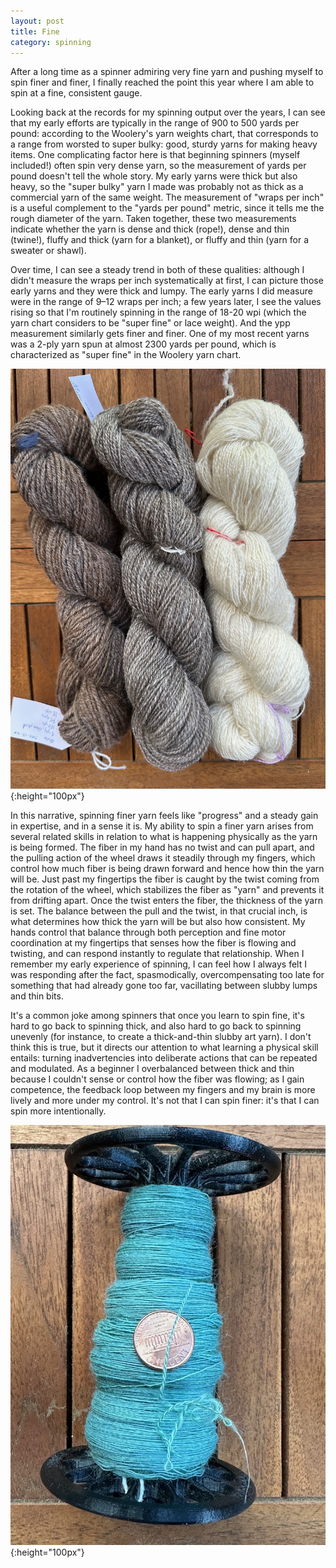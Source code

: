 ```yaml
---
layout: post
title: Fine
category: spinning
---
```

After a long time as a spinner admiring very fine yarn and pushing myself to spin finer and finer, I finally reached the point this year where I am able to spin at a fine, consistent gauge. 

Looking back at the records for my spinning output over the years, I can see that my early efforts are typically in the range of 900 to 500 yards per pound: according to the Woolery's yarn weights chart, that corresponds to a range from worsted to super bulky: good, sturdy yarns for making heavy items. One complicating factor here is that beginning spinners (myself included!) often spin very dense yarn, so the measurement of yards per pound doesn't tell the whole story. My early yarns were thick but also heavy, so the "super bulky" yarn I made was probably not as thick as a commercial yarn of the same weight. The measurement of "wraps per inch" is a useful complement to the "yards per pound" metric, since it tells me the rough diameter of the yarn. Taken together, these two measurements indicate whether the yarn is dense and thick (rope!), dense and thin (twine!), fluffy and thick (yarn for a blanket), or fluffy and thin (yarn for a sweater or shawl).

Over time, I can see a steady trend in both of these qualities: although I didn't measure the wraps per inch systematically at first, I can picture those early yarns and they were thick and lumpy. The early yarns I did measure were in the range of 9–12 wraps per inch; a few years later, I see the values rising so that I'm routinely spinning in the range of 18-20 wpi (which the yarn chart considers to be "super fine" or lace weight). And the ypp measurement similarly gets finer and finer. One of my most recent yarns was a 2-ply yarn spun at almost 2300 yards per pound, which is characterized as "super fine" in the Woolery yarn chart. 

![description](../images/spun_yarn_fine.jpeg){:height="100px"}


In this narrative, spinning finer yarn feels like "progress" and a steady gain in expertise, and in a sense it is. My ability to spin a finer yarn arises from several related skills in relation to what is happening physically as the yarn is being formed. The fiber in my hand has no twist and can pull apart, and the pulling action of the wheel draws it steadily through my fingers, which control how much fiber is being drawn forward and hence how thin the yarn will be. Just past my fingertips the fiber is caught by the twist coming from the rotation of the wheel, which stabilizes the fiber as "yarn" and prevents it from drifting apart. Once the twist enters the fiber, the thickness of the yarn is set. The balance between the pull and the twist, in that crucial inch, is what determines how thick the yarn will be but also how consistent. My hands control that balance through both perception and fine motor coordination at my fingertips that senses how the fiber is flowing and twisting, and can respond instantly to regulate that relationship. When I remember my early experience of spinning, I can feel how I always felt I was responding after the fact, spasmodically, overcompensating too late for something that had already gone too far, vacillating between slubby lumps and thin bits. 

It's a common joke among spinners that once you learn to spin fine, it's hard to go back to spinning thick, and also hard to go back to spinning unevenly (for instance, to create a thick-and-thin slubby art yarn). I don't think this is true, but it directs our attention to what learning a physical skill entails: turning inadvertencies into deliberate actions that can be repeated and modulated. As a beginner I overbalanced between thick and thin because I couldn't sense or control how the fiber was flowing; as I gain competence, the feedback loop between my fingers and my brain is more lively and more under my control. It's not that I can spin finer: it's that I can spin more intentionally.

![description](../images/singles_fine.jpeg){:height="100px"}
